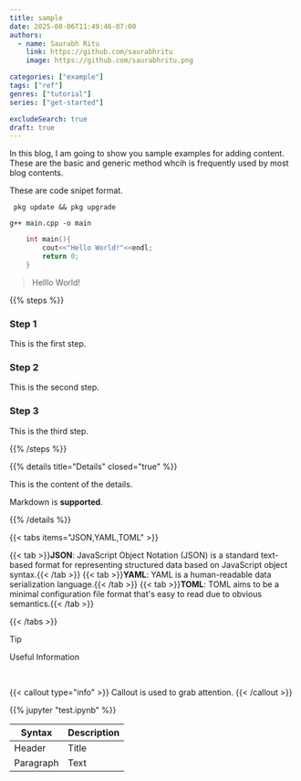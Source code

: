 ```yaml
---
title: sample
date: 2025-08-06T11:49:46-07:00
authors:
  - name: Saurabh Ritu
    link: https://github.com/saurabhritu
    image: https://github.com/saurabhritu.png

categories: ["example"]
tags: ["ref"]
genres: ["tutorial"]
series: ["get-started"]

excludeSearch: true
draft: true
---
```


In this blog, I am going to show you sample examples for adding content. </br>
These are the basic and generic method whcih is frequently used by most blog contents. </br>

These are code snipet format.

<code> pkg update && pkg upgrade </code>

``` g++ main.cpp -o main ```

```cpp {filename=main.cpp}
    int main(){
        cout<<"Hello World!"<<endl;
        return 0;
    }
```

> Helllo World!

{{% steps %}}

### Step 1

This is the first step.

### Step 2

This is the second step.

### Step 3

This is the third step.

{{% /steps %}}

{{% details title="Details" closed="true" %}}

This is the content of the details.

Markdown is **supported**.

{{% /details %}}

{{< tabs items="JSON,YAML,TOML" >}}

  {{< tab >}}**JSON**: JavaScript Object Notation (JSON) is a standard text-based format for representing structured data based on JavaScript object syntax.{{< /tab >}}
  {{< tab >}}**YAML**: YAML is a human-readable data serialization language.{{< /tab >}}
  {{< tab >}}**TOML**: TOML aims to be a minimal configuration file format that's easy to read due to obvious semantics.{{< /tab >}}

{{< /tabs >}}

> [!TIP]
> Useful Information

<br>

{{< callout type="info" >}}
  Callout is used to grab attention.
{{< /callout >}}

{{% jupyter "test.ipynb" %}}

| Syntax    | Description |
| --------- | ----------- |
| Header    | Title       |
| Paragraph | Text        |


